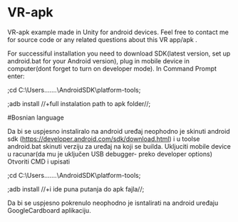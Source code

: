 # VR-apk
VR-apk example made in Unity for android devices. 
Feel free to contact me  for source code or any related questions about this VR app/apk .




For successiful installation you need to download SDK(latest version, set up android.bat for your Android version), plug in mobile device in computer(dont forget to turn on developer mode).
In Command Prompt enter: 

;cd  C:\Users\....\...\AndroidSDK\platform-tools;

;adb install //+full instalation path to apk folder//;



#Bosnian language 

Da bi se uspjesno instaliralo na android uređaj neophodno je skinuti android sdk (https://developer.android.com/sdk/download.html) i  u toolse android.bat skinuti verziju za uređaj na koji se builda. 
Ukljuciti mobile device u racunar(da mu je uključen USB debugger- preko developer options)  
Otvoriti CMD i upisati 

 ;cd  C:\Users\....\...\AndroidSDK\platform-tools;
 
;adb install //+i ide puna putanja do apk fajla//;

Da bi se uspjesno pokrenulo neophodno je isntalirati na android uređaju GoogleCardboard aplikaciju. 

